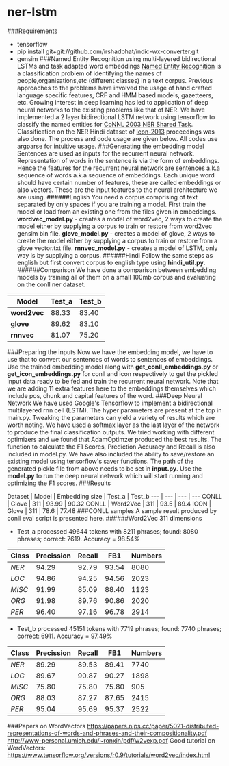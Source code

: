 # ner-lstm
###Requirements
* tensorflow
* pip install git+git://github.com/irshadbhat/indic-wx-converter.git
* gensim
###Named Entity Recognition using multi-layered bidirectional LSTMs and task adapted word embeddings
[Named Entity Recognition](https://en.wikipedia.org/wiki/Named-entity_recognition) is a classification problem of identifying the names of people,organisations,etc (different classes) in a text corpus. 
Previous approaches to the problems have involved the usage of hand crafted language specific features, CRF and HMM based models, gazetteers, etc. Growing interest in deep learning has led to application of deep neural networks to the existing problems like that of NER. 
We have implemented a 2 layer bidirectional LSTM network using tensorflow to classify the named entities for [CoNNL 2003 NER Shared Task](http://www.cnts.ua.ac.be/conll2003/ner/). 
Classification on the NER Hindi dataset of [icon-2013](http://ltrc.iiit.ac.in/icon/2013/) proceedings was also done.
The process and code usage are given below. All codes use argparse for intuitive usage.
###Generating the embedding model
Sentences are used as inputs for the recurrent neural network.
Representation of words in the sentence is via the form of embeddings.
Hence the features for the recurrent neural network are sentences a.k.a sequence of words a.k.a sequence of embeddings.
Each unique word should have certain number of features, these are called embeddings or also vectors. These are the input features to the neural architecture we are using.
######English
You need a corpus comprising of text separated by only spaces if you are training a model.
First train the model or load from an existing one from the files given in embeddings.
**wordvec_model.py** - creates a model of word2vec, 2 ways to create the model either by supplying a corpus to train or restore from word2vec gensim bin file.
**glove_model.py** - creates a model of glove, 2 ways to create the model either by supplying a corpus to train or restore from a glove vector.txt file.
**rnnvec_model.py** - creates a model of LSTM, only way is by supplying a corpus.
######Hindi
Follow the same steps as english but first convert corpus to english type using **hindi_util.py**.
######Comparison
We have done a comparison between embedding models by training all of them on a small 100mb corpus and evaluating on the conll ner dataset.

Model | Test_a | Test_b
--- | --- | ---
**word2vec** | 88.33 | 83.40
**glove** | 89.62 | 83.10
**rnnvec** | 81.07 | 75.20
###Preparing the inputs
Now we have the embedding model, we have to use that to convert our sentences of words to sentences of embeddings.
Use the trained embedding model along with **get_conll_embeddings.py** or **get_icon_embeddings.py** for conll and icon respectively to get the pickled input data ready to be fed and train the recurrent neural network.
Note that we are adding 11 extra features here to the embeddings themselves which include pos, chunk and capital features of the word.
###Deep Neural Network
We have used Google's Tensorflow to implement a bidirectional multilayered rnn cell (LSTM). The hyper parameters are present at the top in main.py. Tweaking the parameters can yield a variety of results which are worth noting.
We have used a softmax layer as the last layer of the network to produce the final classification outputs. We tried working with different optimizers and we found that AdamOptimzer produced the best results.
The function to calculate the F1 Scores, Prediction Accuracy and Recall is also included in model.py. We have also included the ability to save/restore an existing model using tensorflow's saver functions.
The path of the generated pickle file from above needs to be set in **input.py**.
Use the **model.py** to run the deep neural network which will start running and optimizing the F1 scores.
###Results

Dataset | Model | Embedding size | Test_a | Test_b
--- | --- | --- | ---
CONLL | Glove | 311 | 93.99 | 90.32
CONLL | Word2Vec | 311 | 93.5 | 89.4
ICON | Glove | 311 | 78.6 | 77.48 
###CONLL samples
A sample result produced by conll eval script is presented here.
######Word2Vec 311 dimensions
* Test_a
processed 49644 tokens with 8211 phrases; found: 8080 phrases; correct: 7619.
Accuracy = 98.54%

Class | Precission | Recall | FB1 | Numbers
--- | --- | --- | --- | ---
*NER* | 94.29 | 92.79 | 93.54 | 8080
*LOC* | 94.86 | 94.25 | 94.56 | 2023
*MISC* | 91.99 | 85.09 | 88.40 | 1123
*ORG* | 91.98 | 89.76 | 90.86 | 2020
*PER* | 96.40 | 97.16 | 96.78 | 2914
* Test_b
processed 45151 tokens with 7719 phrases; found: 7740 phrases; correct: 6911.
Accuracy = 97.49%

Class | Precission | Recall | FB1 | Numbers
--- | --- | --- | --- | ---
*NER* | 89.29 | 89.53 | 89.41 | 7740
*LOC* | 89.67 | 90.87 | 90.27 | 1898
*MISC* | 75.80 | 75.80 | 75.80 | 905
*ORG* | 88.03 | 87.27 | 87.65 | 2415
*PER* | 95.04 | 95.69 | 95.37 | 2522
###Papers on WordVectors
https://papers.nips.cc/paper/5021-distributed-representations-of-words-and-phrases-and-their-compositionality.pdf
http://www-personal.umich.edu/~ronxin/pdf/w2vexp.pdf
Good tutorial on WordVectors: https://www.tensorflow.org/versions/r0.9/tutorials/word2vec/index.html
